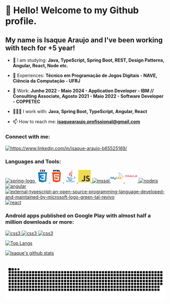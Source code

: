 # 👋 Hello! Welcome to my Github profile.
## My name is Isaque Araujo and I've been working with tech for +5 year!

- 🌱 I am studying: **Java, TypeScript, Spring Boot, REST, Design Patterns, Angular, React, Node etc.**

- 📄 Experiences: **Técnico em Programação de Jogos Digitais - NAVE, Ciência da Computação - UFRJ**

- 🤩 Work: **Junho 2022 - Maio 2024 - Application Developer - IBM // Consulting Associate, Agosto 2021 - Maio 2022 - Software Developer - COPPETEC**

- 👩🏻‍💻 I work with: **Java, Spring Boot, TypeScript, Angular, React**

- 📫 How to reach me: **isaquearaujo.profissional@gmail.com**

<h3 align="left">Connect with me:</h3>
<p align="left">
<a href="https://www.linkedin.com/in/isaque-araujo-b65525169/" target="blank"><img align="center" src="https://raw.githubusercontent.com/rahuldkjain/github-profile-readme-generator/master/src/images/icons/Social/linked-in-alt.svg" alt="https://www.linkedin.com/in/isaque-araujo-b65525169/" height="30" width="40" /></a>
</p>

<h3 align="left">Languages and Tools:</h3>
<p align="left"> <a href="https://spring.io/projects/spring-boot" target="_blank" rel="noreferrer"> <img width="40" height="40" src="https://img.icons8.com/color/48/spring-logo.png" alt="spring-logo"/> </a> <a href="https://www.w3schools.com/css/" target="_blank" rel="noreferrer"> <img src="https://raw.githubusercontent.com/devicons/devicon/master/icons/css3/css3-original-wordmark.svg" alt="css3" width="40" height="40"/> </a> <a href="https://www.w3.org/html/" target="_blank" rel="noreferrer"> <img src="https://raw.githubusercontent.com/devicons/devicon/master/icons/html5/html5-original-wordmark.svg" alt="html5" width="40" height="40"/> </a> <a href="https://www.java.com" target="_blank" rel="noreferrer"> <img src="https://raw.githubusercontent.com/devicons/devicon/master/icons/java/java-original.svg" alt="java" width="40" height="40"/> </a> <a href="https://developer.mozilla.org/en-US/docs/Web/JavaScript" target="_blank" rel="noreferrer"> <img src="https://raw.githubusercontent.com/devicons/devicon/master/icons/javascript/javascript-original.svg" alt="javascript" width="40" height="40"/> </a> <a href="https://www.microsoft.com/en-us/sql-server" target="_blank" rel="noreferrer"> <img src="https://www.svgrepo.com/show/303229/microsoft-sql-server-logo.svg" alt="mssql" width="40" height="40"/> </a> <a href="https://www.mysql.com/" target="_blank" rel="noreferrer"> <img src="https://raw.githubusercontent.com/devicons/devicon/master/icons/mysql/mysql-original-wordmark.svg" alt="mysql" width="40" height="40"/> </a> <a href="https://www.oracle.com/" target="_blank" rel="noreferrer"> <img src="https://raw.githubusercontent.com/devicons/devicon/master/icons/oracle/oracle-original.svg" alt="oracle" width="40" height="40"/> </a> <a href="https://nodejs.org/en" target="_blank" rel="noreferrer"><img alt="nodejs" width="40" height="40" src="https://img.icons8.com/color/48/000000/nodejs.png"/></a> <a href="https://nodejs.org/en" target="_blank" rel="noreferrer"><img alt="angular" width="40" height="40" src="https://img.icons8.com/color/48/000000/angularjs.png"/></a> <a href="https://www.typescriptlang.org/" target="_blank" rel="noreferrer"><img width="40" height="40" src="https://img.icons8.com/external-tal-revivo-green-tal-revivo/48/external-typescript-an-open-source-programming-language-developed-and-maintained-by-microsoft-logo-green-tal-revivo.png" alt="external-typescript-an-open-source-programming-language-developed-and-maintained-by-microsoft-logo-green-tal-revivo"/></a> <a href="https://react.dev/" target="_blank" rel="noreferrer"><img width="40" height="40" src="https://img.icons8.com/ios-glyphs/48/react.png" alt="react"/></a></p>

<h3 align="left">Android apps published on Google Play with almost half a million downloads or more:</h3>
<p align="left"> <a href="https://play.google.com/store/apps/details?id=br.com.isaque.app.citacoes" target="_blank" rel="noreferrer"> <img src="https://play-lh.googleusercontent.com/53fMMkMmfrp_SLo5VDj4y5ZzY8-quGkXn0TCV4fPwvnJs1CPfnCFOFC05WnTGjYLLoI=w240-h480-rw" alt="css3" width="40" height="40"/> </a> <a href="https://play.google.com/store/apps/details?id=br.com.isaque.app.redaoenemnota1000" target="_blank" rel="noreferrer"> <img src="https://play-lh.googleusercontent.com/9MNWpHyJTKFzzvhN3PU2nYsdcUbe9Lnu311k6pWsAKJ21Nh-BrpA4WC1F3fTFlG18-Q=w240-h480-rw" alt="css3" width="40" height="40"/> </a> <a href="https://play.google.com/store/apps/details?id=app.isaque.com.br.sorteadopessoasenumeros" target="_blank" rel="noreferrer"> <img src="https://play-lh.googleusercontent.com/mL1bjw3uuGVRB1W7uOKlVNydfJqj4sz7eEFU39IN47KXet-RLGxk30-HR3S5iohrLQ=w240-h480-rw" alt="css3" width="40" height="40"/> </a></p>

[![Top Langs](https://github-readme-stats.vercel.app/api/top-langs/?username=isaquearaujoprofissional&layout=compact&theme=cobalt)](https://github.com/isaquearaujoprofissional/github-readme-stats)

[![Isaque's github stats](https://github-readme-stats-sigma-five.vercel.app/api?username=isaquearaujoprofissional&hide=issues&show_icons=true&theme=cobalt)](https://github.com/anuraghazra/github-readme-stats)

##
![github contribution grid snake animation](https://raw.githubusercontent.com/platane/platane/output/github-contribution-grid-snake.svg)